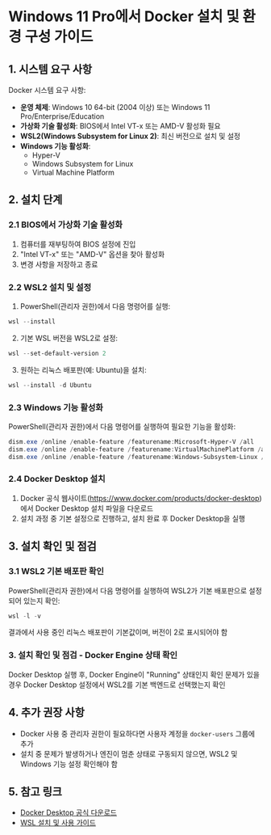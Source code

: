 # Windows 11 Pro에서 Docker 설치 및 환경 구성 가이드

## 1. 시스템 요구 사항
Docker 시스템 요구 사항:
- **운영 체제**: Windows 10 64-bit (2004 이상) 또는 Windows 11 Pro/Enterprise/Education
- **가상화 기술 활성화**: BIOS에서 Intel VT-x 또는 AMD-V 활성화 필요
- **WSL2(Windows Subsystem for Linux 2)**: 최신 버전으로 설치 및 설정
- **Windows 기능 활성화**:
  - Hyper-V
  - Windows Subsystem for Linux
  - Virtual Machine Platform

## 2. 설치 단계

### 2.1 BIOS에서 가상화 기술 활성화
1. 컴퓨터를 재부팅하여 BIOS 설정에 진입
2. "Intel VT-x" 또는 "AMD-V" 옵션을 찾아 활성화
3. 변경 사항을 저장하고 종료

### 2.2 WSL2 설치 및 설정

1. PowerShell(관리자 권한)에서 다음 명령어를 실행:
 ```powershell
 wsl --install
```

2. 기본 WSL 버전을 WSL2로 설정:
```powershell
wsl --set-default-version 2
```

3. 원하는 리눅스 배포판(예: Ubuntu)을 설치:
```powershell
wsl --install -d Ubuntu
```

### 2.3 Windows 기능 활성화
   
PowerShell(관리자 권한)에서 다음 명령어를 실행하여 필요한 기능을 활성화:
```powershell
dism.exe /online /enable-feature /featurename:Microsoft-Hyper-V /all
dism.exe /online /enable-feature /featurename:VirtualMachinePlatform /all
dism.exe /online /enable-feature /featurename:Windows-Subsystem-Linux /all
```

### 2.4 Docker Desktop 설치

1. Docker 공식 웹사이트(https://www.docker.com/products/docker-desktop)에서 Docker Desktop 설치 파일을 다운로드
2. 설치 과정 중 기본 설정으로 진행하고, 설치 완료 후 Docker Desktop을 실행

## 3. 설치 확인 및 점검

### 3.1 WSL2 기본 배포판 확인
PowerShell(관리자 권한)에서 다음 명령어를 실행하여 WSL2가 기본 배포판으로 설정되어 있는지 확인:
```powershell
wsl -l -v
```
결과에서 사용 중인 리눅스 배포판이 기본값이며, 버전이 2로 표시되어야 함

### 3. 설치 확인 및 점검 - Docker Engine 상태 확인
Docker Desktop 실행 후, Docker Engine이 "Running" 상태인지 확인
문제가 있을 경우 Docker Desktop 설정에서 WSL2를 기본 백엔드로 선택했는지 확인

## 4. 추가 권장 사항

- Docker 사용 중 관리자 권한이 필요하다면 사용자 계정을 `docker-users` 그룹에 추가
- 설치 중 문제가 발생하거나 엔진이 멈춘 상태로 구동되지 않으면, WSL2 및 Windows 기능 설정 확인해야 함

## 5. 참고 링크

- [Docker Desktop 공식 다운로드](https://www.docker.com/products/docker-desktop)
- [WSL 설치 및 사용 가이드](https://docs.microsoft.com/ko-kr/windows/wsl/)
